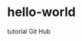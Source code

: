 

# hello-world
tutorial Git Hub

<!DOCTYPE html>
<html>
  <head>
    <style>
      span.personaje {
        font-weight: bold;
      }

      span.lugar {
        font-style: oblique;
      }

      span.superpoder {
        color: red;
      }
    </style>
  </head>
  <body>
    <h1>hello-world</h1>
    <p>
      <span class="personaje">Sett</span> vive en <span class="lugar">Jonia</span> y tiene muchos superpoderes:
      <span class="superpoder">carrilear a los bronces</span>, <span class="superpoder">one-shotear al equipo enemigo</span>,
      <span class="superpoder">tanquear</span>, <span class="superpoder">destruir estructuras</span>, etc.
    </p>
  </body>
</html>

